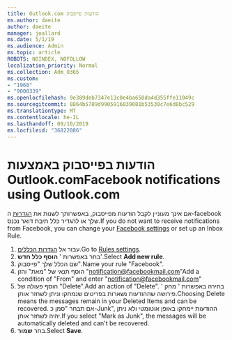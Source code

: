 ```yaml
---
title: Outlook.com הודעות פייסבוק
ms.author: daeite
author: daeite
manager: joallard
ms.date: 5/1/19
ms.audience: Admin
ms.topic: article
ROBOTS: NOINDEX, NOFOLLOW
localization_priority: Normal
ms.collection: Adm_O365
ms.custom:
- "1968"
- "9000339"
ms.openlocfilehash: 9e389deb7347e13c0e4ba658da4d355ffe11049c
ms.sourcegitcommit: 8864b5789d9905916039081b53530c7e6d8bc529
ms.translationtype: MT
ms.contentlocale: he-IL
ms.lasthandoff: 09/10/2019
ms.locfileid: "36822086"
---
```

# <a name="facebook-notifications-using-outlookcom"></a><span data-ttu-id="9052e-102">הודעות בפייסבוק באמצעות Outlook.com</span><span class="sxs-lookup"><span data-stu-id="9052e-102">Facebook notifications using Outlook.com</span></span>

<span data-ttu-id="9052e-103">אם אינך מעוניין לקבל הודעות מפייסבוק, באפשרותך לשנות את [הגדרות](https://aka.ms/facebook-notifications-settings) ה-facebook שלך או להגדיר כלל תיבת דואר נכנס.</span><span class="sxs-lookup"><span data-stu-id="9052e-103">If you do not want to receive notifications from Facebook, you can change your [Facebook settings](https://aka.ms/facebook-notifications-settings) or set up an Inbox Rule.</span></span>

1. <span data-ttu-id="9052e-104">עבור אל [הגדרות הכללים](https://outlook.live.com/mail/options/mail/rules/inboxRules).</span><span class="sxs-lookup"><span data-stu-id="9052e-104">Go to [Rules settings](https://outlook.live.com/mail/options/mail/rules/inboxRules).</span></span>
1. <span data-ttu-id="9052e-105">בחר באפשרות ' **הוסף כלל חדש**'.</span><span class="sxs-lookup"><span data-stu-id="9052e-105">Select **Add new rule**.</span></span>
1. <span data-ttu-id="9052e-106">שם הכלל שלך "פייסבוק".</span><span class="sxs-lookup"><span data-stu-id="9052e-106">Name your rule "Facebook".</span></span>
1. <span data-ttu-id="9052e-107">הוסף תנאי של "מאת" והזן "notification@facebookmail.com"</span><span class="sxs-lookup"><span data-stu-id="9052e-107">Add a condition of "From" and enter "notification@facebookmail.com"</span></span>
1. <span data-ttu-id="9052e-108">הוסף פעולה של "Delete".</span><span class="sxs-lookup"><span data-stu-id="9052e-108">Add an action of "Delete".</span></span> <span data-ttu-id="9052e-109">בחירה באפשרות ' מחק ' פירושה שההודעות נשארות בפריטים שנמחקו וניתן לשחזר אותן.</span><span class="sxs-lookup"><span data-stu-id="9052e-109">Choosing Delete means the messages remain in your Deleted Items and can be recovered.</span></span> <span data-ttu-id="9052e-110">אם תבחר "סמן כ-Junk", ההודעות יימחקו באופן אוטומטי ולא ניתן יהיה לשחזר אותן.</span><span class="sxs-lookup"><span data-stu-id="9052e-110">If you select "Mark as Junk", the messages will be automatically deleted and can't be recovered.</span></span>
1. <span data-ttu-id="9052e-111">בחר **שמור**.</span><span class="sxs-lookup"><span data-stu-id="9052e-111">Select **Save**.</span></span>